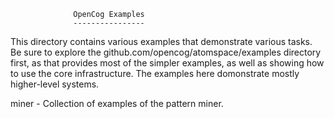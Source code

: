 
                  OpenCog Examples
                  ----------------

This directory contains various examples that demonstrate various tasks.
Be sure to explore the github.com/opencog/atomspace/examples directory
first, as that provides most of the simpler examples, as well as showing
how to use the core infrastructure.  The examples here domonstrate
mostly higher-level systems.

miner           - Collection of examples of the pattern miner.
